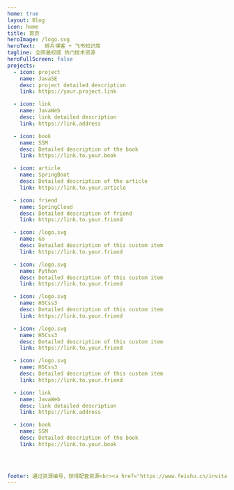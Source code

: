 ```yaml
---
home: true
layout: Blog
icon: home
title: 首页
heroImage: /logo.svg
heroText:   碎片博客 + 飞书知识库
tagline: 全网最权威 热门技术资源
heroFullScreen: false
projects:
  - icon: project
    name: JavaSE
    desc: project detailed description
    link: https://your.project.link

  - icon: link
    name: JavaWeb
    desc: link detailed description
    link: https://link.address

  - icon: book
    name: SSM
    desc: Detailed description of the book
    link: https://link.to.your.book

  - icon: article
    name: SpringBoot
    desc: Detailed description of the article
    link: https://link.to.your.article

  - icon: friend
    name: SpringCloud
    desc: Detailed description of friend
    link: https://link.to.your.friend

  - icon: /logo.svg
    name: Go
    desc: Detailed description of this custom item
    link: https://link.to.your.friend

  - icon: /logo.svg
    name: Python
    desc: Detailed description of this custom item
    link: https://link.to.your.friend

  - icon: /logo.svg
    name: H5Css3
    desc: Detailed description of this custom item
    link: https://link.to.your.friend

  - icon: /logo.svg
    name: H5Css3
    desc: Detailed description of this custom item
    link: https://link.to.your.friend

  - icon: /logo.svg
    name: H5Css3
    desc: Detailed description of this custom item
    link: https://link.to.your.friend

  - icon: link
    name: JavaWeb
    desc: link detailed description
    link: https://link.address

  - icon: book
    name: SSM
    desc: Detailed description of the book
    link: https://link.to.your.book
    

  

footer: 通过资源编号，获得配套资源<br><a href="https://www.feishu.cn/invitation/page/add_contact/?token=3eet161b-45d7-4c15-8de9-a6fa6d488aa0&amp;unique_id=SVS2S4dYs-pXA1IGIWRijg==">加我飞书，联系我</a>
---
```




